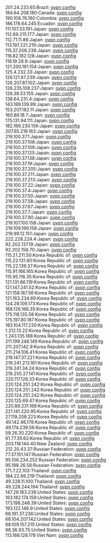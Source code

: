 201.24.233.65:Brazil: [ovpn config](vpn/201_24_233_65.ovpn)  
184.64.208.180:Canada: [ovpn config](vpn/184_64_208_180.ovpn)  
190.108.76.180:Colombia: [ovpn config](vpn/190_108_76_180.ovpn)  
186.178.64.245:Ecuador: [ovpn config](vpn/186_178_64_245.ovpn)  
111.107.33.191:Japan: [ovpn config](vpn/111_107_33_191.ovpn)  
112.69.215.177:Japan: [ovpn config](vpn/112_69_215_177.ovpn)  
112.71.11.86:Japan: [ovpn config](vpn/112_71_11_86.ovpn)  
113.197.221.219:Japan: [ovpn config](vpn/113_197_221_219.ovpn)  
115.37.208.238:Japan: [ovpn config](vpn/115_37_208_238.ovpn)  
116.82.182.128:Japan: [ovpn config](vpn/116_82_182_128.ovpn)  
118.19.28.9:Japan: [ovpn config](vpn/118_19_28_9.ovpn)  
121.200.191.154:Japan: [ovpn config](vpn/121_200_191_154.ovpn)  
125.4.232.33:Japan: [ovpn config](vpn/125_4_232_33.ovpn)  
126.121.67.239:Japan: [ovpn config](vpn/126_121_67_239.ovpn)  
126.207.87.102:Japan: [ovpn config](vpn/126_207_87_102.ovpn)  
126.235.108.237:Japan: [ovpn config](vpn/126_235_108_237.ovpn)  
126.38.53.155:Japan: [ovpn config](vpn/126_38_53_155.ovpn)  
138.64.231.4:Japan: [ovpn config](vpn/138_64_231_4.ovpn)  
143.189.139.99:Japan: [ovpn config](vpn/143_189_139_99.ovpn)  
153.207.182.11:Japan: [ovpn config](vpn/153_207_182_11.ovpn)  
160.86.18.7:Japan: [ovpn config](vpn/160_86_18_7.ovpn)  
175.131.94.111:Japan: [ovpn config](vpn/175_131_94_111.ovpn)  
182.169.230.156:Japan: [ovpn config](vpn/182_169_230_156.ovpn)  
207.65.219.163:Japan: [ovpn config](vpn/207_65_219_163.ovpn)  
219.100.37.1:Japan: [ovpn config](vpn/219_100_37_1.ovpn)  
219.100.37.108:Japan: [ovpn config](vpn/219_100_37_108.ovpn)  
219.100.37.109:Japan: [ovpn config](vpn/219_100_37_109.ovpn)  
219.100.37.125:Japan: [ovpn config](vpn/219_100_37_125.ovpn)  
219.100.37.138:Japan: [ovpn config](vpn/219_100_37_138.ovpn)  
219.100.37.19:Japan: [ovpn config](vpn/219_100_37_19.ovpn)  
219.100.37.205:Japan: [ovpn config](vpn/219_100_37_205.ovpn)  
219.100.37.211:Japan: [ovpn config](vpn/219_100_37_211.ovpn)  
219.100.37.213:Japan: [ovpn config](vpn/219_100_37_213.ovpn)  
219.100.37.22:Japan: [ovpn config](vpn/219_100_37_22.ovpn)  
219.100.37.4:Japan: [ovpn config](vpn/219_100_37_4.ovpn)  
219.100.37.50:Japan: [ovpn config](vpn/219_100_37_50.ovpn)  
219.100.37.58:Japan: [ovpn config](vpn/219_100_37_58.ovpn)  
219.100.37.67:Japan: [ovpn config](vpn/219_100_37_67.ovpn)  
219.100.37.7:Japan: [ovpn config](vpn/219_100_37_7.ovpn)  
219.100.37.90:Japan: [ovpn config](vpn/219_100_37_90.ovpn)  
219.107.100.158:Japan: [ovpn config](vpn/219_107_100_158.ovpn)  
219.109.199.158:Japan: [ovpn config](vpn/219_109_199_158.ovpn)  
219.99.12.151:Japan: [ovpn config](vpn/219_99_12_151.ovpn)  
222.228.224.4:Japan: [ovpn config](vpn/222_228_224_4.ovpn)  
92.202.137.19:Japan: [ovpn config](vpn/92_202_137_19.ovpn)  
92.202.158.70:Japan: [ovpn config](vpn/92_202_158_70.ovpn)  
115.21.211.50:Korea Republic of: [ovpn config](vpn/115_21_211_50.ovpn)  
115.22.131.80:Korea Republic of: [ovpn config](vpn/115_22_131_80.ovpn)  
115.22.139.37:Korea Republic of: [ovpn config](vpn/115_22_139_37.ovpn)  
115.91.166.165:Korea Republic of: [ovpn config](vpn/115_91_166_165.ovpn)  
115.95.116.35:Korea Republic of: [ovpn config](vpn/115_95_116_35.ovpn)  
121.131.86.119:Korea Republic of: [ovpn config](vpn/121_131_86_119.ovpn)  
121.147.241.52:Korea Republic of: [ovpn config](vpn/121_147_241_52.ovpn)  
121.158.187.56:Korea Republic of: [ovpn config](vpn/121_158_187_56.ovpn)  
121.163.234.69:Korea Republic of: [ovpn config](vpn/121_163_234_69.ovpn)  
124.28.109.173:Korea Republic of: [ovpn config](vpn/124_28_109_173.ovpn)  
168.126.166.35:Korea Republic of: [ovpn config](vpn/168_126_166_35.ovpn)  
175.118.135.58:Korea Republic of: [ovpn config](vpn/175_118_135_58.ovpn)  
175.197.80.187:Korea Republic of: [ovpn config](vpn/175_197_80_187.ovpn)  
183.104.117.230:Korea Republic of: [ovpn config](vpn/183_104_117_230.ovpn)  
1.212.13.22:Korea Republic of: [ovpn config](vpn/1_212_13_22.ovpn)  
1.243.135.188:Korea Republic of: [ovpn config](vpn/1_243_135_188.ovpn)  
211.199.246.149:Korea Republic of: [ovpn config](vpn/211_199_246_149.ovpn)  
211.207.142.9:Korea Republic of: [ovpn config](vpn/211_207_142_9.ovpn)  
211.214.106.41:Korea Republic of: [ovpn config](vpn/211_214_106_41.ovpn)  
218.147.37.221:Korea Republic of: [ovpn config](vpn/218_147_37_221.ovpn)  
219.241.213.161:Korea Republic of: [ovpn config](vpn/219_241_213_161.ovpn)  
219.241.34.24:Korea Republic of: [ovpn config](vpn/219_241_34_24.ovpn)  
219.255.27.141:Korea Republic of: [ovpn config](vpn/219_255_27_141.ovpn)  
220.117.126.33:Korea Republic of: [ovpn config](vpn/220_117_126_33.ovpn)  
220.124.251.242:Korea Republic of: [ovpn config](vpn/220_124_251_242.ovpn)  
220.124.251.242:Korea Republic of: [ovpn config](vpn/220_124_251_242.ovpn)  
220.124.251.242:Korea Republic of: [ovpn config](vpn/220_124_251_242.ovpn)  
220.125.69.47:Korea Republic of: [ovpn config](vpn/220_125_69_47.ovpn)  
220.89.231.169:Korea Republic of: [ovpn config](vpn/220_89_231_169.ovpn)  
221.141.220.95:Korea Republic of: [ovpn config](vpn/221_141_220_95.ovpn)  
27.119.208.223:Korea Republic of: [ovpn config](vpn/27_119_208_223.ovpn)  
49.142.46.178:Korea Republic of: [ovpn config](vpn/49_142_46_178.ovpn)  
49.174.239.56:Korea Republic of: [ovpn config](vpn/49_174_239_56.ovpn)  
59.26.30.220:Korea Republic of: [ovpn config](vpn/59_26_30_220.ovpn)  
61.77.35.62:Korea Republic of: [ovpn config](vpn/61_77_35_62.ovpn)  
203.118.144.40:New Zealand: [ovpn config](vpn/203_118_144_40.ovpn)  
212.20.43.37:Russian Federation: [ovpn config](vpn/212_20_43_37.ovpn)  
77.37.151.147:Russian Federation: [ovpn config](vpn/77_37_151_147.ovpn)  
95.106.234.252:Russian Federation: [ovpn config](vpn/95_106_234_252.ovpn)  
95.188.26.58:Russian Federation: [ovpn config](vpn/95_188_26_58.ovpn)  
171.7.22.103:Thailand: [ovpn config](vpn/171_7_22_103.ovpn)  
184.22.86.219:Thailand: [ovpn config](vpn/184_22_86_219.ovpn)  
49.228.11.100:Thailand: [ovpn config](vpn/49_228_11_100.ovpn)  
49.228.244.194:Thailand: [ovpn config](vpn/49_228_244_194.ovpn)  
147.28.183.238:United States: [ovpn config](vpn/147_28_183_238.ovpn)  
163.182.174.159:United States: [ovpn config](vpn/163_182_174_159.ovpn)  
173.198.248.39:United States: [ovpn config](vpn/173_198_248_39.ovpn)  
193.122.146.9:United States: [ovpn config](vpn/193_122_146_9.ovpn)  
66.191.37.236:United States: [ovpn config](vpn/66_191_37_236.ovpn)  
68.104.207.142:United States: [ovpn config](vpn/68_104_207_142.ovpn)  
68.109.157.215:United States: [ovpn config](vpn/68_109_157_215.ovpn)  
98.36.93.75:United States: [ovpn config](vpn/98_36_93_75.ovpn)  
113.166.128.178:Viet Nam: [ovpn config](vpn/113_166_128_178.ovpn)  
